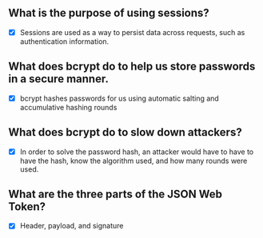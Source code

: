 ## What is the purpose of using sessions?
-[x] Sessions are used as a way to persist data across requests, such as authentication information.

## What does bcrypt do to help us store passwords in a secure manner.
-[x] bcrypt hashes passwords for us using automatic salting and accumulative hashing rounds

## What does bcrypt do to slow down attackers?
-[x] In order to solve the password hash, an attacker would have to have to have the hash, know the algorithm used, and how many rounds were used.

## What are the three parts of the JSON Web Token?
-[x] Header, payload, and signature